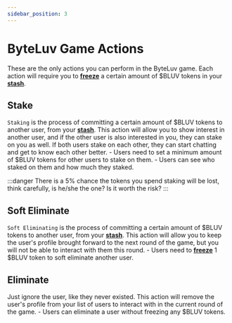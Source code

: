 ```yaml
---
sidebar_position: 3
---
```


# ByteLuv Game Actions

These are the only actions you can perform in the ByteLuv game. Each action will require you to **[freeze](./terminologies-of-byteluv#freeze)** a certain amount of \$BLUV tokens in your **[stash](./terminologies-of-byteluv#stash)**.

## Stake

`Staking` is the process of committing a certain amount of \$BLUV tokens to another user, from your **[stash](./terminologies-of-byteluv#stash)**. This action will allow you to show interest in another user, and if the other user is also interested in you, they can stake on you as well. If both users stake on each other, they can start chatting and get to know each other better.
    - Users need to set a minimum amount of \$BLUV tokens for other users to stake on them.
    - Users can see who staked on them and how much they staked.

:::danger
There is a 5% chance the tokens you spend staking will be lost, think carefully, is he/she the one? Is it worth the risk?
:::

## Soft Eliminate

`Soft Eliminating` is the process of committing a certain amount of \$BLUV tokens to another user, from your **[stash](./terminologies-of-byteluv#stash)**. This action will allow you to keep the user's profile brought forward to the next round of the game, but you will not be able to interact with them this round.
    - Users need to **[freeze](./terminologies-of-byteluv#freeze)** 1 \$BLUV token to soft eliminate another user.

## Eliminate

Just ignore the user, like they never existed. This action will remove the user's profile from your list of users to interact with in the current round of the game.
    - Users can eliminate a user without freezing any \$BLUV tokens.